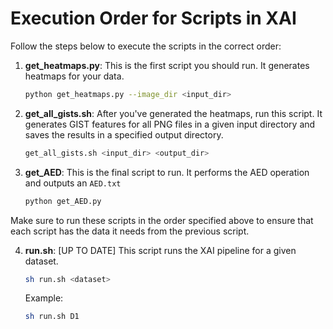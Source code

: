 # Execution Order for Scripts in XAI

Follow the steps below to execute the scripts in the correct order:

1. **get_heatmaps.py**: This is the first script you should run. It generates heatmaps for your data.

    ```bash
    python get_heatmaps.py --image_dir <input_dir>
    ```

2. **get_all_gists.sh**: After you've generated the heatmaps, run this script. It generates GIST features for all PNG files in a given input directory and saves the results in a specified output directory.

    ```bash
    get_all_gists.sh <input_dir> <output_dir>
    ```

3. **get_AED**: This is the final script to run. It performs the AED operation and outputs an `AED.txt`

    ```bash
    python get_AED.py
    ```

Make sure to run these scripts in the order specified above to ensure that each script has the data it needs from the previous script.

4. **run.sh**: [UP TO DATE] This script runs the XAI pipeline for a given dataset.

    ```bash
    sh run.sh <dataset>
    ```

    Example:
    ```bash
    sh run.sh D1
    ```
    
